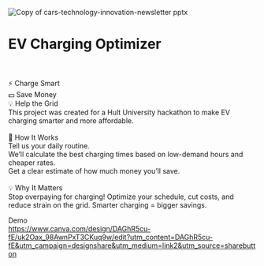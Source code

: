 
![Copy of cars-technology-innovation-newsletter pptx](https://github.com/user-attachments/assets/3392dda9-d2c6-4d7a-8f5a-4ca5f42e3ff3)

# EV Charging Optimizer
</br></br>
⚡ Charge Smart</br>
💵 Save Money</br>
💡 Help the Grid
</br>This project was created for a Hult University hackathon to make EV charging smarter and more affordable.
</br></br>
🚀 How It Works</br>
Tell us your daily routine.</br>
We’ll calculate the best charging times based on low-demand hours and cheaper rates.</br>
Get a clear estimate of how much money you’ll save.</br></br>
💡 Why It Matters</br>
Stop overpaying for charging! Optimize your schedule, cut costs, and reduce strain on the grid. Smarter charging = bigger savings.

Demo</br>
https://www.canva.com/design/DAGhR5cu-fE/uk2Oax_98AwnPxT3CKuq9w/edit?utm_content=DAGhR5cu-fE&utm_campaign=designshare&utm_medium=link2&utm_source=sharebutton
